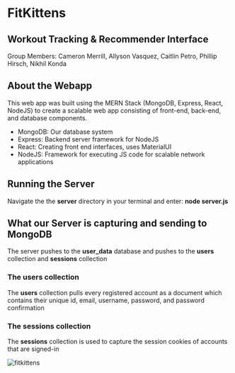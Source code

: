 # FitKittens
## Workout Tracking & Recommender Interface

Group Members: Cameron Merrill, Allyson Vasquez, Caitlin Petro, Phillip Hirsch, Nikhil Konda
## About the Webapp
This web app was built using the MERN Stack (MongoDB, Express, React, NodeJS) to create a scalable web app consisting of front-end, back-end, and database components.  
- MongoDB: Our database system
- Express: Backend server framework for NodeJS
- React: Creating front end interfaces, uses MaterialUI
- NodeJS: Framework for executing JS code for scalable network applications

## Running the Server
Navigate the the **server** directory in your terminal and enter: **node server.js**

## What our Server is capturing and sending to MongoDB
The server pushes to the **user_data** database and pushes to the **users** collection and **sessions** collection

### The users collection
The **users** collection pulls every registered account as a document which contains their unique id, email, username, password, and password confirmation 

### The sessions collection
The **sessions** collection is used to capture the session cookies of accounts that are signed-in

![fitkittens](https://user-images.githubusercontent.com/47702806/195666660-6ccffba1-d041-4edb-acf5-0a396c7bbef9.jpg)